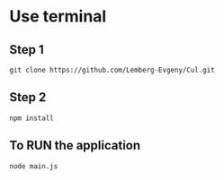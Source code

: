 # Use terminal
## Step 1
    git clone https://github.com/Lemberg-Evgeny/Cul.git
## Step 2
    npm install
## To RUN the application
    node main.js
